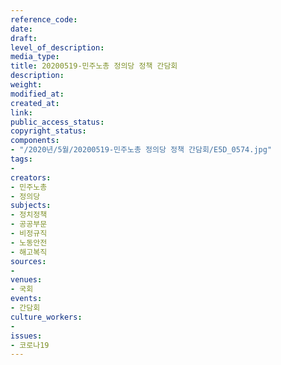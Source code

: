 ```yaml
---
reference_code: 
date: 
draft: 
level_of_description: 
media_type: 
title: 20200519-민주노총 정의당 정책 간담회
description: 
weight: 
modified_at: 
created_at: 
link: 
public_access_status: 
copyright_status: 
components:
- "/2020년/5월/20200519-민주노총 정의당 정책 간담회/E5D_0574.jpg"
tags:
- 
creators:
- 민주노총
- 정의당
subjects:
- 정치정책
- 공공부문
- 비정규직
- 노동안전
- 해고복직
sources:
- 
venues:
- 국회
events:
- 간담회
culture_workers:
- 
issues:
- 코로나19
---
```

